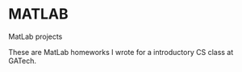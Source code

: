 # MATLAB
MatLab projects

These are MatLab homeworks I wrote for a introductory CS class at GATech.
